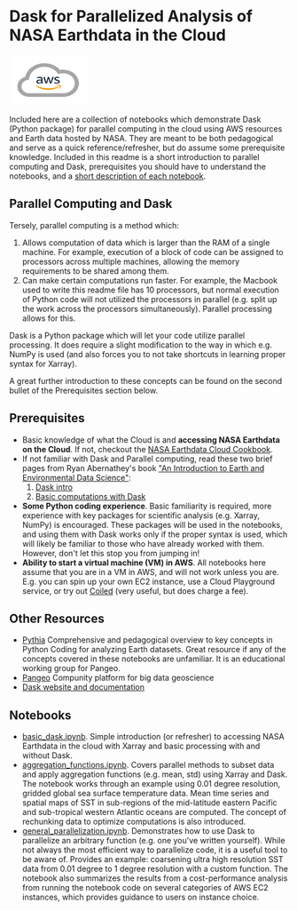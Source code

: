 # Dask for Parallelized Analysis of NASA Earthdata in the Cloud

<img src="aws-logo.png" alt="drawing" width="140" height="90"/>

Included here are a collection of notebooks which demonstrate Dask (Python package) for parallel computing in the cloud using AWS resources and Earth data hosted by NASA. They are meant to be both pedagogical and serve as a quick reference/refresher, but do assume some prerequisite knowledge. Included in this readme is a short introduction to parallel computing and Dask, prerequisites you should have to understand the notebooks, and a [short description of each notebook](https://github.com/podaac/the-coding-club/blob/main/notebooks/dask_with_cloud/readme.md#notebooks).

## Parallel Computing and Dask
Tersely, parallel computing is a method which:
1. Allows computation of data which is larger than the RAM of a single machine. For example, execution of a block of code can be assigned to processors across multiple machines, allowing the memory requirements to be shared among them.
2. Can make certain computations run faster. For example, the Macbook used to write this readme file has 10 processors, but normal execution of Python code will not utilized the processors in parallel (e.g. split up the work across the processors simultaneously). Parallel processing allows for this.

Dask is a Python package which will let your code utilize parallel processing. It does require a slight modification to the way in which e.g. NumPy is used (and also forces you to not take shortcuts in learning proper syntax for Xarray).

A great further introduction to these concepts can be found on the second bullet of the Prerequisites section below.

## Prerequisites
* Basic knowledge of what the Cloud is and **accessing NASA Earthdata on the Cloud**. If not, checkout the [NASA Earthdata Cloud Cookbook](https://nasa-openscapes.github.io/earthdata-cloud-cookbook/).
* If not familiar with Dask and Parallel computing, read these two brief pages from Ryan Abernathey's book ["An Introduction to Earth and Environmental Data Science"](https://earth-env-data-science.github.io/intro.html):
  1. [Dask intro](https://earth-env-data-science.github.io/lectures/dask/intro.html)
  2. [Basic computations with Dask](https://earth-env-data-science.github.io/lectures/dask/dask_arrays.html)
* **Some Python coding experience**. Basic familiarity is required, more experience with key packages for scientific analysis (e.g. Xarray, NumPy) is encouraged. These packages will be used in the notebooks, and using them with Dask works only if the proper syntax is used, which will likely be familiar to those who have already worked with them. However, don't let this stop you from jumping in!
* **Ability to start a virtual machine (VM) in AWS**. All notebooks here assume that you are in a VM in AWS, and will not work unless you are. E.g. you can spin up your own EC2 instance, use a Cloud Playground service, or try out [Coiled](https://www.coiled.io) (very useful, but does charge a fee).

## Other Resources
* [Pythia](https://projectpythia.org) Comprehensive and pedagogical overview to key concepts in Python Coding for analyzing Earth datasets. Great resource if any of the concepts covered in these notebooks are unfamiliar. It is an educational working group for Pangeo.
* [Pangeo](https://pangeo.io) Compunity platform for big data geoscience
* [Dask website and documentation](https://www.dask.org)

## Notebooks
* [basic_dask.ipynb](https://github.com/podaac/the-coding-club/blob/main/notebooks/dask_with_cloud/basic_dask.ipynb). Simple introduction (or refresher) to accessing NASA Earthdata in the cloud with Xarray and basic processing with and without Dask.
* [aggregation_functions.ipynb](https://github.com/podaac/the-coding-club/blob/main/notebooks/dask_with_cloud/aggregation_functions.ipynb). Covers parallel methods to subset data and apply aggregation functions (e.g. mean, std) using Xarray and Dask. The notebook works through an example using 0.01 degree resolution, gridded global sea surface temperature data. Mean time series and spatial maps of SST in sub-regions of the mid-latitude eastern Pacific and sub-tropical western Atlantic oceans are computed. The concept of rechunking data to optimize computations is also introduced.
* [general_parallelization.ipynb](https://github.com/podaac/the-coding-club/blob/main/notebooks/dask_with_cloud/general_parallelization.ipynb). Demonstrates how to use Dask to parallelize an arbitrary function (e.g. one you've written yourself). While not always the most efficient way to parallelize code, it is a useful tool to be aware of. Provides an example: coarsening ultra high resolution SST data from 0.01 degree to 1 degree resolution with a custom function. The notebook also summarizes the results from a cost-performance analysis from running the notebook code on several categories of AWS EC2 instances, which provides guidance to users on instance choice.
